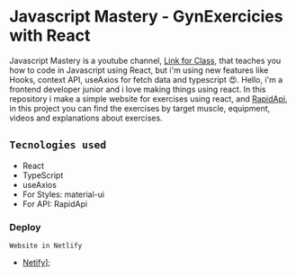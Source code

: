 # Javascript Mastery - GynExercicies with React

Javascript Mastery is a youtube channel, [Link for Class](https://www.youtube.com/watch?v=KBpoBc98BwM), that teaches you how to code in Javascript using React, but i'm using new features like Hooks, context API, useAxios for fetch data and typescript 😍.
Hello, i'm a frontend developer junior and i love making things using react.
In this repository i make a simple website for exercises using react, and [RapidApi](https://rapidapi.com/), in this project you can find the exercises by target muscle, equipment, videos and explanations about exercises.

## `Tecnologies used`

- React
- TypeScript
- useAxios
- For Styles: material-ui
- For API: RapidApi

### Deploy

`Website in Netlify`

- [Netify](https://www.youtube.com/watch?v=KBpoBc98BwM)];
